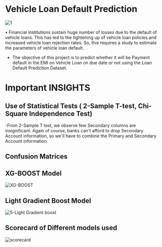 
# Vehicle Loan Default Prediction

![1](https://user-images.githubusercontent.com/34785563/140984073-f8151b29-5838-4dbb-b602-36887e83beca.jpg)


•	Financial institutions sustain huge number of losses due to the default of vehicle loans. This has led to the tightening up of vehicle loan policies and increased vehicle loan rejection rates. So, this requires a study to estimate the parameters of vehicle loan default.
* The objective of this project is to predict whether it will be Payment default in the   EMI on Vehicle Loan on due date or not using the Loan Default Prediction Dataset.



# Important  INSIGHTS

## Use of Statistical Tests ( 2-Sample T-test, Chi-Square Independence Test)

-From 2-Sample T test, we observe few Secondary columns are insignificant. Again of course, banks can't afford to drop Secondary Account information, so we'll have to combine the Primary and Secondary Account information.

## 


## Confusion Matrices 

## XG-BOOST Model

![XG-BOOST](https://user-images.githubusercontent.com/34785563/140956690-e406fe9d-d6f4-48a9-b014-d572bfdae55c.png)

## Light Gradient Boost Model

![5-Light Gradient boost](https://user-images.githubusercontent.com/34785563/140979563-0737b50a-c2b0-4f52-8757-a0c62e5784a2.png)


## Scorecard of Different models used

![scorecard](https://user-images.githubusercontent.com/34785563/140981991-b0962df2-d539-4a16-bf6b-f2d5f8de1449.png)
